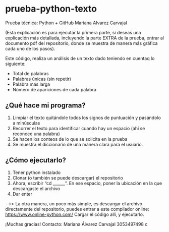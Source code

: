 # prueba-python-texto
Prueba técnica: Python + GitHub Mariana AIvarez CarvajaI

(Esta explicación es para ejecutar la primera parte, si deseas una explicación más detallada, incluyendo la parte EXTRA de la prueba, entrar al documento pdf del repositorio, donde se muestra de manera más gráfica cada uno de los pasos).

Este código, realiza un análisis de un texto dado teniendo en cuentaq lo siguiente:
  - Total de palabras
  - Palabras únicas (sin repetir)
  - Palabra más larga
  - Número de apariciones de cada palabra
## ¿Qué hace mi programa?
  1. Limpiar el texto quitándole todos los signos de puntuación y pasándolo a minúsculas
  2. Recorrer el texto para identificar cuando hay un espacio (ahí se reconoce una palabra)
  3. Se hacen los conteos de lo que se solicita en la prueba
  4. Se muestra el diccionario de una manera clara para el usuario.
## ¿Cómo ejecutarlo?
  1. Tener python instalado
  2. Clonar (o también se puede descargar) el repositorio
  3. Ahora, escribir “cd ______”. En ese espacio, poner la ubicación en la que descargaste el archivo
  4. Dar enter

-->> La otra manera, un poco más simple, es descargar el archivo directamente del repositorio, puedes entrar a este compilador online: https://www.online-python.com/
Cargar el código allí, y ejecutarlo.

¡Muchas gracias!
Contacto: Mariana Álvarez Carvajal
          3053497498
c
